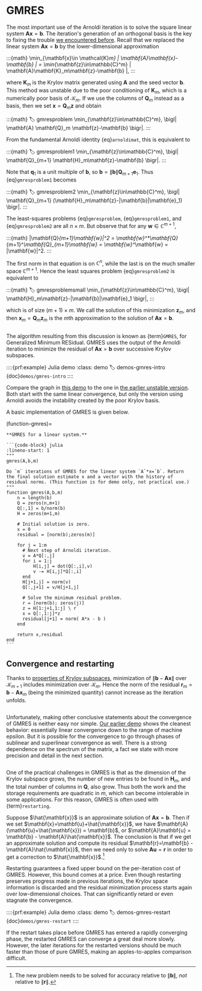 # GMRES

The most important use of the Arnoldi iteration is to solve the square linear system $\mathbf{A}\mathbf{x}=\mathbf{b}$. The iteration's generation of an orthogonal basis is the key to fixing the trouble [we encountered before](demos/subspace-unstable). Recall that we replaced the linear system $\mathbf{A}\mathbf{x}=\mathbf{b}$ by the lower-dimensional approximation

:::{math}
\min_{\mathbf{x}\in \mathcal{K}_m} \|  \mathbf{A}\mathbf{x}-\mathbf{b}  \| = \min_{\mathbf{z}\in\mathbb{C}^m} \|   \mathbf{A}\mathbf{K}_m\mathbf{z}-\mathbf{b}  \|,
:::

where $\mathbf{K}_m$ is the Krylov matrix generated using $\mathbf{A}$ and the seed vector $\mathbf{b}$.  This method was unstable due to the poor conditioning of $\mathbf{K}_m$, which is a numerically poor basis of $\mathcal{K}_m$. If we use the columns of $\mathbf{Q}_m$ instead as a basis, then we set $\mathbf{x}=\mathbf{Q}_m\mathbf{z}$ and obtain

:::{math}
:label: gmresproblem
\min_{\mathbf{z}\in\mathbb{C}^m}\, \bigl\| \mathbf{A} \mathbf{Q}_m \mathbf{z}-\mathbf{b}  \bigr\|.
:::

From the fundamental Arnoldi identity {eq}`arnoldimat`, this is equivalent to

:::{math}
:label: gmresproblem1
\min_{\mathbf{z}\in\mathbb{C}^m}\, \bigl\| \mathbf{Q}_{m+1} \mathbf{H}_m\mathbf{z}-\mathbf{b} \bigr\|.
:::

Note that $\mathbf{q}_1$ is a unit multiple of $\mathbf{b}$, so $\mathbf{b} = \|\mathbf{b}\| \mathbf{Q}_{m+1}\mathbf{e}_1$. Thus {eq}`gmresproblem1` becomes

:::{math}
:label: gmresproblem2
\min_{\mathbf{z}\in\mathbb{C}^m}\, \bigl\| \mathbf{Q}_{m+1} (\mathbf{H}_m\mathbf{z}-\|\mathbf{b}\|\mathbf{e}_1) \bigr\|.
:::


The least-squares problems {eq}`gmresproblem`,  {eq}`gmresproblem1`, and {eq}`gmresproblem2` are all $n\times m$. But observe that for any $\mathbf{w}\in\mathbb{C}^{m+1}$,

:::{math}
  \|\mathbf{Q}_{m+1}\mathbf{w}\|^2 = \mathbf{w}^*\mathbf{Q}_{m+1}^*\mathbf{Q}_{m+1}\mathbf{w} = \mathbf{w}^*\mathbf{w} = \|\mathbf{w}\|^2.
:::

The first norm in that equation is on $\mathbb{C}^n$, while the last is on the much smaller space $\mathbb{C}^{m+1}$. Hence the least squares problem {eq}`gmresproblem2` is equivalent to

:::{math}
  :label: gmresproblemsmall
  \min_{\mathbf{z}\in\mathbb{C}^m}\, \bigl\| \mathbf{H}_m\mathbf{z}-\|\mathbf{b}\|\mathbf{e}_1 \bigr\|,
:::

which is of size $(m+1)\times m$. We call the solution of this minimization $\mathbf{z}_m$, and then $\mathbf{x}_m=\mathbf{Q}_m \mathbf{z}_m$ is the $m$th approximation to the solution of $\mathbf{A}\mathbf{x}=\mathbf{b}$.

```{index} GMRES
```
The algorithm resulting from this discussion is known as {term}`GMRES`, for Generalized Minimum RESidual. GMRES uses the output of the Arnoldi iteration to minimize the residual of $\mathbf{A}\mathbf{x}=\mathbf{b}$ over successive Krylov subspaces.


::::{prf:example} Julia demo
:class: demo
:label: demos-gmres-intro
{doc}`demos/gmres-intro`
::::


Compare the graph in [this demo](demos/gmres-intro.ipynb)  to the one in [the earlier unstable version](demos/subspace-unstable.ipynb). Both start with the same linear convergence, but only the version using Arnoldi avoids the instability created by the poor Krylov basis.

A basic implementation of GMRES is given below.

(function-gmres)=
````{proof:function} gmres
**GMRES for a linear system.**

```{code-block} julia
:lineno-start: 1
"""
gmres(A,b,m)

Do `m` iterations of GMRES for the linear system `A`*x=`b`. Return
the final solution estimate x and a vector with the history of
residual norms. (This function is for demo only, not practical use.)
"""
function gmres(A,b,m)
    n = length(b)
    Q = zeros(n,m+1)
    Q[:,1] = b/norm(b)
    H = zeros(m+1,m)

    # Initial solution is zero.
    x = 0
    residual = [norm(b);zeros(m)]
    
    for j = 1:m
      # Next step of Arnoldi iteration.
      v = A*Q[:,j]
      for i = 1:j
          H[i,j] = dot(Q[:,i],v)
          v -= H[i,j]*Q[:,i]
      end
      H[j+1,j] = norm(v)
      Q[:,j+1] = v/H[j+1,j]

      # Solve the minimum residual problem.
      r = [norm(b); zeros(j)]
      z = H[1:j+1,1:j] \ r
      x = Q[:,1:j]*z
      residual[j+1] = norm( A*x - b )
    end

    return x,residual
end
```
````

## Convergence and restarting

Thanks to [properties of Krylov subspaces](theorem-krylovmult), minimization of $\|\mathbf{b}-\mathbf{A}\mathbf{x}\|$ over $\mathcal{K}_{m+1}$ includes minimization over $\mathcal{K}_m$. Hence the norm of the residual $\mathbf{r}_m = \mathbf{b} - \mathbf{A}\mathbf{x}_m$ (being the minimized quantity) cannot increase as the iteration unfolds.

```{index} convergence rate!linear
```

Unfortunately, making other conclusive statements about the convergence of GMRES is neither easy nor simple. [Our earlier demo](demos/gmres-intro.ipynb) shows the cleanest behavior: essentially linear convergence down to the range of machine epsilon. But it is possible for the convergence to go through phases of sublinear and superlinear convergence as well. There is a strong dependence on the spectrum of the matrix, a fact we state with more precision and detail in the next section.

```{index} GMRES!restarting
```

One of the practical challenges in GMRES is that as the dimension of the Krylov subspace grows, the number of new entries to be found in $\mathbf{H}_m$, and the total number of columns in $\mathbf{Q}$, also grow. Thus both the work and the storage requirements are quadratic in $m$, which can become intolerable in some applications. For this reason, GMRES is often used with {term}`restarting`.

Suppose $\hat{\mathbf{x}}$ is an approximate solution of $\mathbf{A}\mathbf{x}=\mathbf{b}$. Then if we set $\mathbf{x}=\mathbf{u}+\hat{\mathbf{x}}$, we have $\mathbf{A}(\mathbf{u}+\hat{\mathbf{x}}) = \mathbf{b}$, or $\mathbf{A}\mathbf{u} = \mathbf{b} - \mathbf{A}\hat{\mathbf{x}}$. The conclusion is that if we get an approximate solution and compute its residual $\mathbf{r}=\mathbf{b} - \mathbf{A}\hat{\mathbf{x}}$, then we need only to solve $\mathbf{A}\mathbf{u} = \mathbf{r}$ in order to get a correction to $\hat{\mathbf{x}}$.[^relativerestart]

[^relativerestart]: The new problem needs to be solved for accuracy relative to $\|\mathbf{b}\|$, *not* relative to $\|\mathbf{r}\|$.

Restarting guarantees a fixed upper bound on the per-iteration cost of GMRES. However, this bound comes at a price. Even though restarting preserves progress made in previous iterations, the Krylov space information is discarded and the residual minimization process starts again over low-dimensional choices. That can significantly retard or even stagnate the convergence. 

::::{prf:example} Julia demo
:class: demo
:label: demos-gmres-restart
{doc}`demos/gmres-restart`
::::

If the restart takes place before GMRES has entered a rapidly converging phase, the restarted GMRES can converge a great deal more slowly. However, the later iterations for the restarted versions should be much faster than those of pure GMRES, making an apples-to-apples comparison difficult.

<!-- There are other ways to avoid the growth in computational effort as the GMRES/Arnoldi iteration proceeds. Three of the more popular variations are abbreviated CGS, BiCGSTAB, and QMR, and these are also implemented in MATLAB. We do not describe them in this book. -->

<!-- 

\begin{exercises}
	\input{krylov/exercises/GMRES}
\end{exercises} -->
